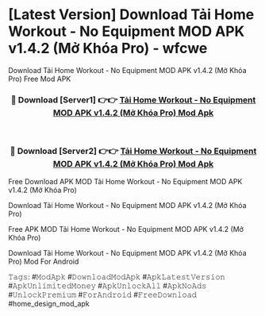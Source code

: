 # [Latest Version] Download Tải Home Workout - No Equipment MOD APK v1.4.2 (Mở Khóa Pro) - wfcwe

Download Tải Home Workout - No Equipment MOD APK v1.4.2 (Mở Khóa Pro) Free Mod APK

<div align="center">
<h3>🔴 Download [Server1] 👉👉 <a href="https://apk-comot.site?title=Tải_Home_Workout_-_No_Equipment_MOD_APK_v1.4.2_(Mở_Khóa_Pro)">Tải Home Workout - No Equipment MOD APK v1.4.2 (Mở Khóa Pro) Mod Apk</a></h3><br>

<h3>🔴 Download [Server2] 👉👉 <a href="https://apk-comot.site?title=Tải_Home_Workout_-_No_Equipment_MOD_APK_v1.4.2_(Mở_Khóa_Pro)">Tải Home Workout - No Equipment MOD APK v1.4.2 (Mở Khóa Pro) Mod Apk</a></h3>
</div>


Free Download APK MOD Tải Home Workout - No Equipment MOD APK v1.4.2 (Mở Khóa Pro)

Download Tải Home Workout - No Equipment MOD APK v1.4.2 (Mở Khóa Pro) 

Free APK MOD Tải Home Workout - No Equipment MOD APK v1.4.2 (Mở Khóa Pro) 

Download Tải Home Workout - No Equipment MOD APK v1.4.2 (Mở Khóa Pro) Mod For Android

𝚃𝚊𝚐𝚜: #𝙼𝚘𝚍𝙰𝚙𝚔 #𝙳𝚘𝚠𝚗𝚕𝚘𝚊𝚍𝙼𝚘𝚍𝙰𝚙𝚔 #𝙰𝚙𝚔𝙻𝚊𝚝𝚎𝚜𝚝𝚅𝚎𝚛𝚜𝚒𝚘𝚗 #𝙰𝚙𝚔𝚄𝚗𝚕𝚒𝚖𝚒𝚝𝚎𝚍𝙼𝚘𝚗𝚎𝚢 #𝙰𝚙𝚔𝚄𝚗𝚕𝚘𝚌𝚔𝙰𝚕𝚕 #𝙰𝚙𝚔𝙽𝚘𝙰𝚍𝚜 #𝚄𝚗𝚕𝚘𝚌𝚔𝙿𝚛𝚎𝚖𝚒𝚞𝚖 #𝙵𝚘𝚛𝙰𝚗𝚍𝚛𝚘𝚒𝚍 #𝙵𝚛𝚎𝚎𝙳𝚘𝚠𝚗𝚕𝚘𝚊𝚍 #home_design_mod_apk